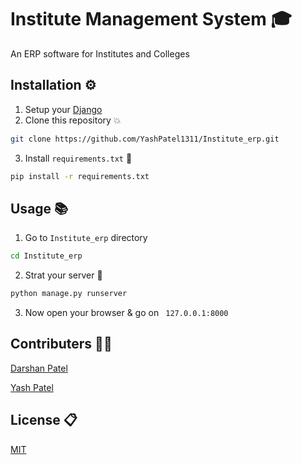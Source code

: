 # Institute Management System 🎓

An ERP software for Institutes and Colleges


## Installation ⚙️

1. Setup your [Django](https://docs.djangoproject.com/en/3.0/topics/install/)
2. Clone this repository 💥
```bash
git clone https://github.com/YashPatel1311/Institute_erp.git
```
3. Install ```requirements.txt``` 🎉
```bash
pip install -r requirements.txt
```

## Usage 📚

1. Go to ```Institute_erp``` directory
```bash
cd Institute_erp
```

2. Strat your server 🚀
```bash
python manage.py runserver
```

3. Now open your browser & go on ``` 127.0.0.1:8000```


## Contributers 👨‍💻

[Darshan Patel](https://github.com/darshanpatel44)

[Yash Patel](https://github.com/YashPatel1311)

## License 📋
[MIT](https://choosealicense.com/licenses/mit/)

